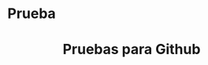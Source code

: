 # Prueba
<!DOCTYPE HTML>
<html>
  <head>
    <title>Prueba 1</title>
  </head>
  <body>
    <h1 align="center">Pruebas para Github</h1> 
  </body>
</html>
